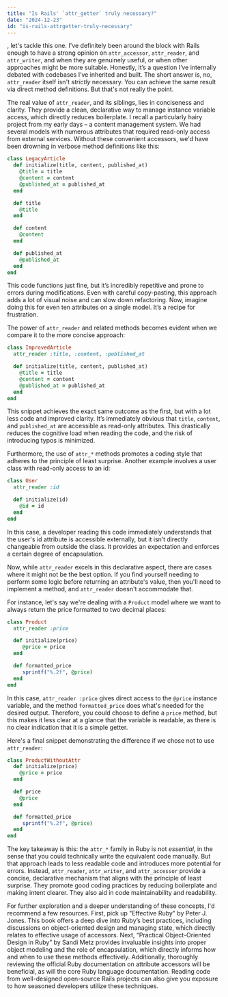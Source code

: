 ```yaml
---
title: "Is Rails' `attr_getter` truly necessary?"
date: "2024-12-23"
id: "is-rails-attrgetter-truly-necessary"
---
```


, let's tackle this one. I've definitely been around the block with Rails enough to have a strong opinion on `attr_accessor`, `attr_reader`, and `attr_writer`, and when they are genuinely useful, or when other approaches might be more suitable. Honestly, it’s a question I’ve internally debated with codebases I’ve inherited and built. The short answer is, no, `attr_reader` itself isn't *strictly* necessary. You can achieve the same result via direct method definitions. But that's not really the point.

The real value of `attr_reader`, and its siblings, lies in conciseness and clarity. They provide a clean, declarative way to manage instance variable access, which directly reduces boilerplate. I recall a particularly hairy project from my early days – a content management system. We had several models with numerous attributes that required read-only access from external services. Without these convenient accessors, we'd have been drowning in verbose method definitions like this:

```ruby
class LegacyArticle
  def initialize(title, content, published_at)
    @title = title
    @content = content
    @published_at = published_at
  end

  def title
    @title
  end

  def content
    @content
  end

  def published_at
    @published_at
  end
end
```

This code functions just fine, but it’s incredibly repetitive and prone to errors during modifications. Even with careful copy-pasting, this approach adds a lot of visual noise and can slow down refactoring. Now, imagine doing this for even ten attributes on a single model. It’s a recipe for frustration.

The power of `attr_reader` and related methods becomes evident when we compare it to the more concise approach:

```ruby
class ImprovedArticle
  attr_reader :title, :content, :published_at

  def initialize(title, content, published_at)
    @title = title
    @content = content
    @published_at = published_at
  end
end
```

This snippet achieves the exact same outcome as the first, but with a lot less code and improved clarity. It’s immediately obvious that `title`, `content`, and `published_at` are accessible as read-only attributes. This drastically reduces the cognitive load when reading the code, and the risk of introducing typos is minimized.

Furthermore, the use of `attr_*` methods promotes a coding style that adheres to the principle of least surprise. Another example involves a user class with read-only access to an id:

```ruby
class User
  attr_reader :id

  def initialize(id)
    @id = id
  end
end
```

In this case, a developer reading this code immediately understands that the user's id attribute is accessible externally, but it isn’t directly changeable from outside the class. It provides an expectation and enforces a certain degree of encapsulation.

Now, while `attr_reader` excels in this declarative aspect, there are cases where it might not be the best option. If you find yourself needing to perform some logic before returning an attribute's value, then you'll need to implement a method, and `attr_reader` doesn't accommodate that.

For instance, let's say we're dealing with a `Product` model where we want to always return the price formatted to two decimal places:

```ruby
class Product
  attr_reader :price

  def initialize(price)
     @price = price
  end

  def formatted_price
     sprintf("%.2f", @price)
  end
end

```

In this case, `attr_reader :price` gives direct access to the `@price` instance variable, and the method `formatted_price` does what's needed for the desired output. Therefore, you could choose to define a `price` method, but this makes it less clear at a glance that the variable is readable, as there is no clear indication that it is a simple getter.

Here's a final snippet demonstrating the difference if we chose not to use `attr_reader`:

```ruby
class ProductWithoutAttr
  def initialize(price)
    @price = price
  end

  def price
    @price
  end

  def formatted_price
     sprintf("%.2f", @price)
  end
end
```

The key takeaway is this: the `attr_*` family in Ruby is not *essential*, in the sense that you could technically write the equivalent code manually. But that approach leads to less readable code and introduces more potential for errors. Instead, `attr_reader`, `attr_writer`, and `attr_accessor` provide a concise, declarative mechanism that aligns with the principle of least surprise. They promote good coding practices by reducing boilerplate and making intent clearer. They also aid in code maintainability and readability.

For further exploration and a deeper understanding of these concepts, I'd recommend a few resources. First, pick up "Effective Ruby" by Peter J. Jones. This book offers a deep dive into Ruby’s best practices, including discussions on object-oriented design and managing state, which directly relates to effective usage of accessors. Next, “Practical Object-Oriented Design in Ruby” by Sandi Metz provides invaluable insights into proper object modeling and the role of encapsulation, which directly informs how and when to use these methods effectively. Additionally, thoroughly reviewing the official Ruby documentation on attribute accessors will be beneficial, as will the core Ruby language documentation. Reading code from well-designed open-source Rails projects can also give you exposure to how seasoned developers utilize these techniques.
